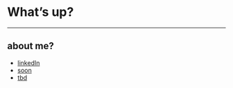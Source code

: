 <h1>What’s up?</h1>
<hr>
<h2>about me?</h2>
<ul>
  <li><a href="[https://www.w3schools.com/](https://www.linkedin.com/in/verry-kurniawan-956214247/)">linkedIn</li>
  <li>soon</li>
  <li>tbd</li>
</ul>
  



<!-- thanks for coming to my github.
well there is my project, i hope you can get something from my project. -->

<!---
princeofverry/princeofverry is a ✨ special ✨ repository because its `README.md` (this file) appears on your GitHub profile.
You can click the Preview link to take a look at your changes.
--->
